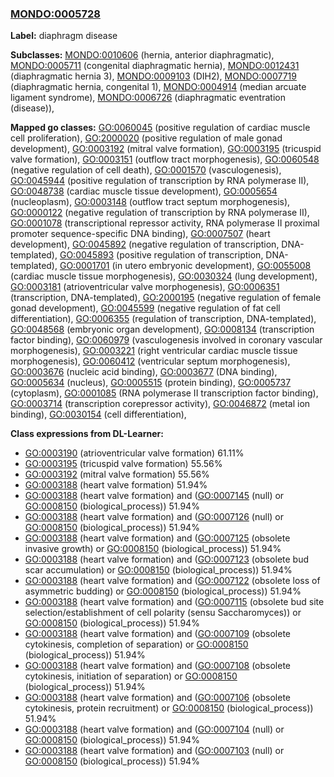 
### [MONDO:0005728](http://purl.obolibrary.org/obo/MONDO_0005728)
**Label:** diaphragm disease

**Subclasses:** [MONDO:0010606](http://purl.obolibrary.org/obo/MONDO_0010606) (hernia, anterior diaphragmatic), [MONDO:0005711](http://purl.obolibrary.org/obo/MONDO_0005711) (congenital diaphragmatic hernia), [MONDO:0012431](http://purl.obolibrary.org/obo/MONDO_0012431) (diaphragmatic hernia 3), [MONDO:0009103](http://purl.obolibrary.org/obo/MONDO_0009103) (DIH2), [MONDO:0007719](http://purl.obolibrary.org/obo/MONDO_0007719) (diaphragmatic hernia, congenital 1), [MONDO:0004914](http://purl.obolibrary.org/obo/MONDO_0004914) (median arcuate ligament syndrome), [MONDO:0006726](http://purl.obolibrary.org/obo/MONDO_0006726) (diaphragmatic eventration (disease)), 

**Mapped go classes:** [GO:0060045](http://purl.obolibrary.org/obo/GO_0060045) (positive regulation of cardiac muscle cell proliferation), [GO:2000020](http://purl.obolibrary.org/obo/GO_2000020) (positive regulation of male gonad development), [GO:0003192](http://purl.obolibrary.org/obo/GO_0003192) (mitral valve formation), [GO:0003195](http://purl.obolibrary.org/obo/GO_0003195) (tricuspid valve formation), [GO:0003151](http://purl.obolibrary.org/obo/GO_0003151) (outflow tract morphogenesis), [GO:0060548](http://purl.obolibrary.org/obo/GO_0060548) (negative regulation of cell death), [GO:0001570](http://purl.obolibrary.org/obo/GO_0001570) (vasculogenesis), [GO:0045944](http://purl.obolibrary.org/obo/GO_0045944) (positive regulation of transcription by RNA polymerase II), [GO:0048738](http://purl.obolibrary.org/obo/GO_0048738) (cardiac muscle tissue development), [GO:0005654](http://purl.obolibrary.org/obo/GO_0005654) (nucleoplasm), [GO:0003148](http://purl.obolibrary.org/obo/GO_0003148) (outflow tract septum morphogenesis), [GO:0000122](http://purl.obolibrary.org/obo/GO_0000122) (negative regulation of transcription by RNA polymerase II), [GO:0001078](http://purl.obolibrary.org/obo/GO_0001078) (transcriptional repressor activity, RNA polymerase II proximal promoter sequence-specific DNA binding), [GO:0007507](http://purl.obolibrary.org/obo/GO_0007507) (heart development), [GO:0045892](http://purl.obolibrary.org/obo/GO_0045892) (negative regulation of transcription, DNA-templated), [GO:0045893](http://purl.obolibrary.org/obo/GO_0045893) (positive regulation of transcription, DNA-templated), [GO:0001701](http://purl.obolibrary.org/obo/GO_0001701) (in utero embryonic development), [GO:0055008](http://purl.obolibrary.org/obo/GO_0055008) (cardiac muscle tissue morphogenesis), [GO:0030324](http://purl.obolibrary.org/obo/GO_0030324) (lung development), [GO:0003181](http://purl.obolibrary.org/obo/GO_0003181) (atrioventricular valve morphogenesis), [GO:0006351](http://purl.obolibrary.org/obo/GO_0006351) (transcription, DNA-templated), [GO:2000195](http://purl.obolibrary.org/obo/GO_2000195) (negative regulation of female gonad development), [GO:0045599](http://purl.obolibrary.org/obo/GO_0045599) (negative regulation of fat cell differentiation), [GO:0006355](http://purl.obolibrary.org/obo/GO_0006355) (regulation of transcription, DNA-templated), [GO:0048568](http://purl.obolibrary.org/obo/GO_0048568) (embryonic organ development), [GO:0008134](http://purl.obolibrary.org/obo/GO_0008134) (transcription factor binding), [GO:0060979](http://purl.obolibrary.org/obo/GO_0060979) (vasculogenesis involved in coronary vascular morphogenesis), [GO:0003221](http://purl.obolibrary.org/obo/GO_0003221) (right ventricular cardiac muscle tissue morphogenesis), [GO:0060412](http://purl.obolibrary.org/obo/GO_0060412) (ventricular septum morphogenesis), [GO:0003676](http://purl.obolibrary.org/obo/GO_0003676) (nucleic acid binding), [GO:0003677](http://purl.obolibrary.org/obo/GO_0003677) (DNA binding), [GO:0005634](http://purl.obolibrary.org/obo/GO_0005634) (nucleus), [GO:0005515](http://purl.obolibrary.org/obo/GO_0005515) (protein binding), [GO:0005737](http://purl.obolibrary.org/obo/GO_0005737) (cytoplasm), [GO:0001085](http://purl.obolibrary.org/obo/GO_0001085) (RNA polymerase II transcription factor binding), [GO:0003714](http://purl.obolibrary.org/obo/GO_0003714) (transcription corepressor activity), [GO:0046872](http://purl.obolibrary.org/obo/GO_0046872) (metal ion binding), [GO:0030154](http://purl.obolibrary.org/obo/GO_0030154) (cell differentiation), 

**Class expressions from DL-Learner:**

- [GO:0003190](http://purl.obolibrary.org/obo/GO_0003190) (atrioventricular valve formation) 61.11%
- [GO:0003195](http://purl.obolibrary.org/obo/GO_0003195) (tricuspid valve formation) 55.56%
- [GO:0003192](http://purl.obolibrary.org/obo/GO_0003192) (mitral valve formation) 55.56%
- [GO:0003188](http://purl.obolibrary.org/obo/GO_0003188) (heart valve formation) 51.94%
- [GO:0003188](http://purl.obolibrary.org/obo/GO_0003188) (heart valve formation) and ([GO:0007145](http://purl.obolibrary.org/obo/GO_0007145) (null) or [GO:0008150](http://purl.obolibrary.org/obo/GO_0008150) (biological_process)) 51.94%
- [GO:0003188](http://purl.obolibrary.org/obo/GO_0003188) (heart valve formation) and ([GO:0007126](http://purl.obolibrary.org/obo/GO_0007126) (null) or [GO:0008150](http://purl.obolibrary.org/obo/GO_0008150) (biological_process)) 51.94%
- [GO:0003188](http://purl.obolibrary.org/obo/GO_0003188) (heart valve formation) and ([GO:0007125](http://purl.obolibrary.org/obo/GO_0007125) (obsolete invasive growth) or [GO:0008150](http://purl.obolibrary.org/obo/GO_0008150) (biological_process)) 51.94%
- [GO:0003188](http://purl.obolibrary.org/obo/GO_0003188) (heart valve formation) and ([GO:0007123](http://purl.obolibrary.org/obo/GO_0007123) (obsolete bud scar accumulation) or [GO:0008150](http://purl.obolibrary.org/obo/GO_0008150) (biological_process)) 51.94%
- [GO:0003188](http://purl.obolibrary.org/obo/GO_0003188) (heart valve formation) and ([GO:0007122](http://purl.obolibrary.org/obo/GO_0007122) (obsolete loss of asymmetric budding) or [GO:0008150](http://purl.obolibrary.org/obo/GO_0008150) (biological_process)) 51.94%
- [GO:0003188](http://purl.obolibrary.org/obo/GO_0003188) (heart valve formation) and ([GO:0007115](http://purl.obolibrary.org/obo/GO_0007115) (obsolete bud site selection/establishment of cell polarity (sensu Saccharomyces)) or [GO:0008150](http://purl.obolibrary.org/obo/GO_0008150) (biological_process)) 51.94%
- [GO:0003188](http://purl.obolibrary.org/obo/GO_0003188) (heart valve formation) and ([GO:0007109](http://purl.obolibrary.org/obo/GO_0007109) (obsolete cytokinesis, completion of separation) or [GO:0008150](http://purl.obolibrary.org/obo/GO_0008150) (biological_process)) 51.94%
- [GO:0003188](http://purl.obolibrary.org/obo/GO_0003188) (heart valve formation) and ([GO:0007108](http://purl.obolibrary.org/obo/GO_0007108) (obsolete cytokinesis, initiation of separation) or [GO:0008150](http://purl.obolibrary.org/obo/GO_0008150) (biological_process)) 51.94%
- [GO:0003188](http://purl.obolibrary.org/obo/GO_0003188) (heart valve formation) and ([GO:0007106](http://purl.obolibrary.org/obo/GO_0007106) (obsolete cytokinesis, protein recruitment) or [GO:0008150](http://purl.obolibrary.org/obo/GO_0008150) (biological_process)) 51.94%
- [GO:0003188](http://purl.obolibrary.org/obo/GO_0003188) (heart valve formation) and ([GO:0007104](http://purl.obolibrary.org/obo/GO_0007104) (null) or [GO:0008150](http://purl.obolibrary.org/obo/GO_0008150) (biological_process)) 51.94%
- [GO:0003188](http://purl.obolibrary.org/obo/GO_0003188) (heart valve formation) and ([GO:0007103](http://purl.obolibrary.org/obo/GO_0007103) (null) or [GO:0008150](http://purl.obolibrary.org/obo/GO_0008150) (biological_process)) 51.94%


